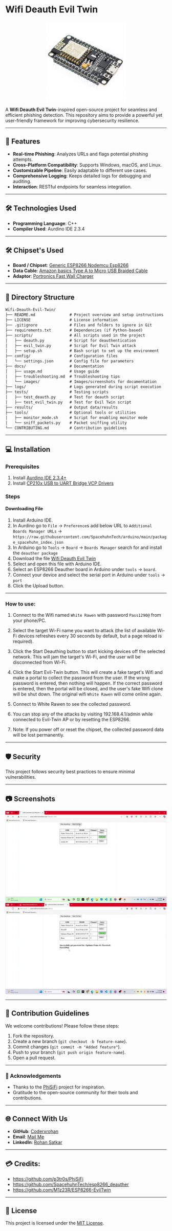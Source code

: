 # Wifi Deauth Evil Twin

<div align="center">
    <img src="https://github.com/Coderxrohan/Wifi-Deauth-Evil-Twin/blob/main/Images/ESP8266%20Node%20MCU.png" width="250" height="250 " alt="Project Logo">
</div>


A **Wifi Deauth Evil Twin**-inspired open-source project for seamless and efficient phishing detection. This repository aims to provide a powerful yet user-friendly framework for improving cybersecurity resilience.

---

## 🚀 Features

- **Real-time Phishing**: Analyzes URLs and flags potential phishing attempts.
- **Cross-Platform Compatibility**: Supports Windows, macOS, and Linux.
- **Customizable Pipeline**: Easily adaptable to different use cases.
- **Comprehensive Logging**: Keeps detailed logs for debugging and auditing.
- **Interaction**: RESTful endpoints for seamless integration.

---

## 🛠️ Technologies Used

- **Programming Language**: C++
- **Compiler Used**: Aurdino IDE 2.3.4
  

---

## 🛠️ Chipset's Used

- **Board / Chipset**: [Generic ESP8266 Nodemcu Esp8266](https://amzn.in/d/dZRqXoX)
- **Data Cable**: [Amazon basics Type A to Micro USB Braided Cable](https://amzn.in/d/gYF2WOa)
- **Adaptor**: [Portronics Fast Wall Charger](https://amzn.in/d/jdseyjr)
---

## 📂 Directory Structure

```
Wifi-Deauth-Evil-Twin/
├── README.md               # Project overview and setup instructions
├── LICENSE                 # License information
├── .gitignore              # Files and folders to ignore in Git
├── requirements.txt        # Dependencies (if Python-based)
├── scripts/                # All scripts used in the project
│   ├── deauth.py           # Script for deauthentication
│   ├── evil_twin.py        # Script for Evil Twin attack
│   ├── setup.sh            # Bash script to set up the environment
├── config/                 # Configuration files
│   └── settings.json       # Config file for parameters
├── docs/                   # Documentation
│   ├── usage.md            # Usage guide
│   ├── troubleshooting.md  # Troubleshooting tips
│   └── images/             # Images/screenshots for documentation
├── logs/                   # Logs generated during script execution
├── tests/                  # Testing scripts
│   ├── test_deauth.py      # Test for deauth script
│   ├── test_evil_twin.py   # Test for Evil Twin script
├── results/                # Output data/results
├── tools/                  # Optional tools or utilities
│   ├── monitor_mode.sh     # Script for enabling monitor mode
│   └── sniff_packets.py    # Packet sniffing utility
└── CONTRIBUTING.md         # Contribution guidelines

```

---

## 💻 Installation

### Prerequisites

1. Install [Aurdino IDE 2.3.4+ ](https://www.arduino.cc/en/software)
2. Install [CP210x USB to UART Bridge VCP Drivers](https://www.silabs.com/developer-tools/usb-to-uart-bridge-vcp-drivers?tab=downloads)

### Steps
#### Downloading File
1) Install Arduino IDE.
2) In Aurdino go to ```File``` -> ```Preference```s add below URL to ```Additional Boards Manager URLs``` -> ```https://raw.githubusercontent.com/SpacehuhnTech/arduino/main/package_spacehuhn_index.json```
3) In Arduino go to ```Tools```  -> ```Board``` -> ```Boards Manager``` search for and install the ```deauther package```
4) Download the file [Wifi Deauth Evil Twin](https://github.com/Coderxrohan/Wifi-Deauth-Evil-Twin/blob/main/ESP8266_Wifi_Deauth_Evil_Twin.ino)
5) Select and open this file with Arduino IDE.
6) Select an ESP8266 Deauther board in Arduino under ```tools``` -> ```board```.
7) Connect your device and select the serial port in Arduino under ```tools``` -> ```port```
8) Click the Upload button.

---
### How to use:
1) Connect to the Wifi named ```White Rawen``` with password ```Pass1290@``` from your phone/PC.
   
2) Select the target Wi-Fi name you want to attack (the list of available Wi-Fi devices refreshes every 30 seconds by default, but a page reload is required).
   
4) Click the Start Deauthing button to start kicking devices off the selected network. This will jam the target's Wi-Fi, and the user will be disconnected from Wi-Fi.
   
6) Click the Start Evil-Twin button. This will create a fake target's Wifi and make a portal to collect the password from the user. If the wrong password is entered, then nothing will happen. If the correct password is entered, then the portal will be closed, and the user's fake Wifi clone will be shut down. The original wifi ```White Rawen``` will come online again.

7) Connect to White Rawen to see the collected password.
   
8) You can stop any of the attacks by visiting 192.168.4.1/admin while connected to Evil-Twin AP or by resetting the ESP8266.
  
9) Note: If you power off or reset the chipset, the collected password data will be lost permanently.

---

## 🛡️ Security

This project follows security best practices to ensure minimal vulnerabilities.


---

## 📷 Screenshots

![Screenshot 1](https://github.com/Coderxrohan/Wifi-Deauth-Evil-Twin/blob/main/Images/Screenshot%20(1).png)
![Screenshot 2](https://github.com/Coderxrohan/Wifi-Deauth-Evil-Twin/blob/main/Images/Screenshot%20(2).png)

---

## 🤝 Contribution Guidelines

We welcome contributions! Please follow these steps:

1. Fork the repository.
2. Create a new branch (`git checkout -b feature-name`).
3. Commit changes (`git commit -m "Added feature"`).
4. Push to your branch (`git push origin feature-name`).
5. Open a pull request.

---

### 🦄 Acknowledgements

- Thanks to the [PhiSiFi](https://github.com/p3tr0s/PhiSiFi) project for inspiration.
- Gratitude to the open-source community for their tools and contributions.

---

## 🌐 Connect With Us

- **GitHub**: [Coderxrohan](https://github.com/YourUsername)
- **Email**: [Mail Me](coderxrohan@gmail.com)
- **LinkedIn**: [Rohan Satkar](https://www.linkedin.com/in/rohansatkar)

---
## 💳 Credits:

- https://github.com/p3tr0s/PhiSiFi
- https://github.com/SpacehuhnTech/esp8266_deauther
- https://github.com/M1z23R/ESP8266-EvilTwin

---
## 📄 License

This project is licensed under the [MIT License](LICENSE).
